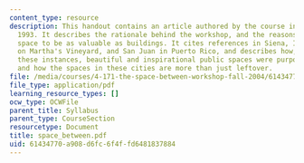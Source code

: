 ```yaml
---
content_type: resource
description: This handout contains an article authored by the course instructor in
  1993. It describes the rationale behind the workshop, and the reasons for considering
  space to be as valuable as buildings. It cites references in Siena, Italy, Oak Bluffs
  on Martha's Vineyard, and San Juan in Puerto Rico, and describes how, in each of
  these instances, beautiful and inspirational public spaces were purposefully created
  and how the spaces in these cities are more than just leftover.
file: /media/courses/4-171-the-space-between-workshop-fall-2004/61434770a908d6fc6f4ffd6481837884_space_between.pdf
file_type: application/pdf
learning_resource_types: []
ocw_type: OCWFile
parent_title: Syllabus
parent_type: CourseSection
resourcetype: Document
title: space_between.pdf
uid: 61434770-a908-d6fc-6f4f-fd6481837884
---
```

